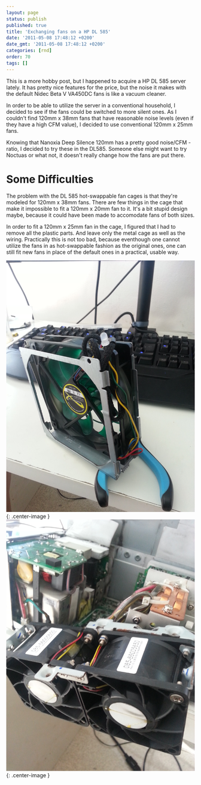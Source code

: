 ```yaml
---
layout: page
status: publish
published: true
title: 'Exchanging fans on a HP DL 585'
date: '2011-05-08 17:48:12 +0200'
date_gmt: '2011-05-08 17:48:12 +0200'
categories: [rnd]
order: 70
tags: []
---
```


This is a more hobby post, but I happened to acquire a HP DL 585 server lately. It has pretty nice features for the price,
but the noise it makes with the default Nidec Beta V VA450DC fans is like a vacuum cleaner.

In order to be able to utilize the server in a conventional household, I decided to see if the fans could be switched to more silent ones. As I couldn't find 120mm x 38mm
fans that have reasonable noise levels (even if they have a high CFM value), I decided to use conventional 120mm x 25mm fans.

Knowing that Nanoxia Deep Silence 120mm has a pretty good noise/CFM -ratio, I decided to try these in the DL585. Someone else might want to try Noctuas or what not, it doesn't
really change how the fans are put there.

# Some Difficulties

The problem with the DL 585 hot-swappable fan cages is that they're modeled for 120mm x 38mm fans. There are few things in the cage that make it impossible to fit a 120mm x 20mm fan to it. It's a bit stupid design maybe, because
it could have been made to accomodate fans of both sizes.

In order to fit a 120mm x 25mm fan in the cage, I figured that I had to remove all the plastic parts. And leave only the metal cage as well as the wiring.
Practically this is not too bad, because eventhough one cannot utilize the fans in as hot-swappable fashion as the original ones, one can still fit new fans in place of the default ones in a practical, usable way.

![Picture description](https://github.com/mviljamaa/mviljamaa.github.io/blob/master/blog/2011-05-08//IMG_20170616_105602.jpg){: .center-image }
![Picture description](https://github.com/mviljamaa/mviljamaa.github.io/blob/master/blog/2011-05-08/IMG_20170616_111026.jpg){: .center-image }
